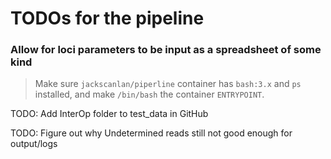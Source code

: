 # TODOs for the pipeline

### Allow for loci parameters to be input as a spreadsheet of some kind


> Make sure `jackscanlan/piperline` container has `bash:3.x` and `ps` installed, and make `/bin/bash` the container `ENTRYPOINT`. 


TODO: Add InterOp folder to test_data in GitHub

TODO: Figure out why Undetermined reads still not good enough for output/logs